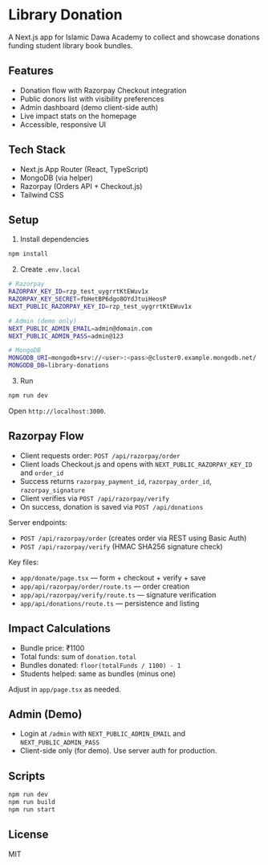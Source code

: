 # Library Donation

A Next.js app for Islamic Dawa Academy to collect and showcase donations funding student library book bundles.

## Features

- Donation flow with Razorpay Checkout integration
- Public donors list with visibility preferences
- Admin dashboard (demo client-side auth)
- Live impact stats on the homepage
- Accessible, responsive UI

## Tech Stack

- Next.js App Router (React, TypeScript)
- MongoDB (via helper)
- Razorpay (Orders API + Checkout.js)
- Tailwind CSS

## Setup

1) Install dependencies

```bash
npm install
```

2) Create `.env.local`

```bash
# Razorpay
RAZORPAY_KEY_ID=rzp_test_uygrrtKtEWuv1x
RAZORPAY_KEY_SECRET=fbHetBP6dgo8OYdJtuiHeosP
NEXT_PUBLIC_RAZORPAY_KEY_ID=rzp_test_uygrrtKtEWuv1x

# Admin (demo only)
NEXT_PUBLIC_ADMIN_EMAIL=admin@domain.com
NEXT_PUBLIC_ADMIN_PASS=admin@123

# MongoDB
MONGODB_URI=mongodb+srv://<user>:<pass>@cluster0.example.mongodb.net/
MONGODB_DB=library-donations
```

3) Run

```bash
npm run dev
```

Open `http://localhost:3000`.

## Razorpay Flow

- Client requests order: `POST /api/razorpay/order`
- Client loads Checkout.js and opens with `NEXT_PUBLIC_RAZORPAY_KEY_ID` and `order_id`
- Success returns `razorpay_payment_id`, `razorpay_order_id`, `razorpay_signature`
- Client verifies via `POST /api/razorpay/verify`
- On success, donation is saved via `POST /api/donations`

Server endpoints:
- `POST /api/razorpay/order` (creates order via REST using Basic Auth)
- `POST /api/razorpay/verify` (HMAC SHA256 signature check)

Key files:
- `app/donate/page.tsx` — form + checkout + verify + save
- `app/api/razorpay/order/route.ts` — order creation
- `app/api/razorpay/verify/route.ts` — signature verification
- `app/api/donations/route.ts` — persistence and listing

## Impact Calculations

- Bundle price: ₹1100
- Total funds: sum of `donation.total`
- Bundles donated: `floor(totalFunds / 1100) - 1`
- Students helped: same as bundles (minus one)

Adjust in `app/page.tsx` as needed.

## Admin (Demo)

- Login at `/admin` with `NEXT_PUBLIC_ADMIN_EMAIL` and `NEXT_PUBLIC_ADMIN_PASS`
- Client-side only (for demo). Use server auth for production.

## Scripts

```bash
npm run dev
npm run build
npm run start
```

## License

MIT
